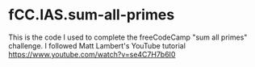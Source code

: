 # fCC.IAS.sum-all-primes
This is the code I used to complete the freeCodeCamp "sum all primes" challenge. I followed Matt Lambert's YouTube tutorial https://www.youtube.com/watch?v=se4C7H7b6I0

